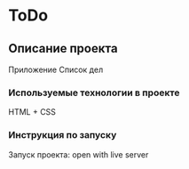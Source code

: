 # ToDo

## Описание проекта

Приложение Список дел

### Используемые технологии в проекте


HTML + CSS  
  

### Инструкция по запуску

Запуск проекта: open with live server
